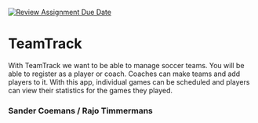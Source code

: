 [![Review Assignment Due Date](https://classroom.github.com/assets/deadline-readme-button-22041afd0340ce965d47ae6ef1cefeee28c7c493a6346c4f15d667ab976d596c.svg)](https://classroom.github.com/a/twPj_hbU)
# TeamTrack

With TeamTrack we want to be able to manage soccer teams. You will be able
to register as a player or coach. Coaches can make teams and add players to it. With this
app, individual games can be scheduled and players can view their statistics for the games
they played.

### Sander Coemans / Rajo Timmermans
